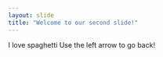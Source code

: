 ```yaml
---
layout: slide
title: "Welcome to our second slide!"
---
```

I love spaghetti
Use the left arrow to go back!
